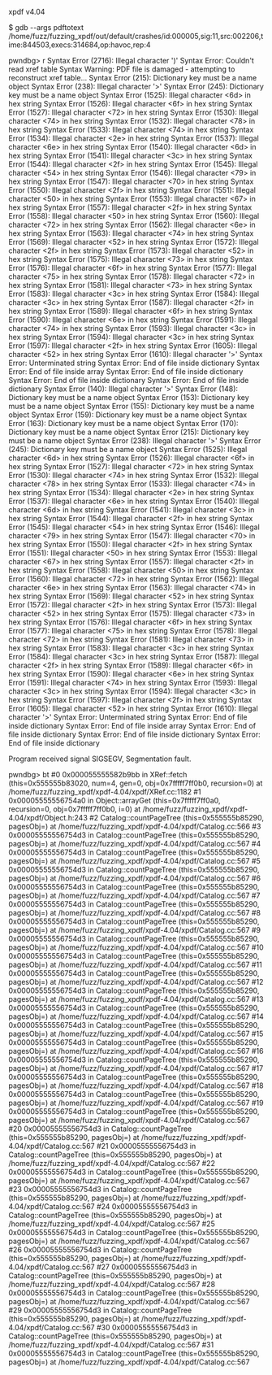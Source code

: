 xpdf v4.04

$ gdb --args pdftotext /home/fuzz/fuzzing_xpdf/out/default/crashes/id:000005,sig:11,src:002206,time:844503,execs:314684,op:havoc,rep:4

pwndbg> r
Syntax Error (2716): Illegal character ')'
Syntax Error: Couldn't read xref table
Syntax Warning: PDF file is damaged - attempting to reconstruct xref table...
Syntax Error (215): Dictionary key must be a name object
Syntax Error (238): Illegal character '>'
Syntax Error (245): Dictionary key must be a name object
Syntax Error (1525): Illegal character <6d> in hex string
Syntax Error (1526): Illegal character <6f> in hex string
Syntax Error (1527): Illegal character <72> in hex string
Syntax Error (1530): Illegal character <74> in hex string
Syntax Error (1532): Illegal character <78> in hex string
Syntax Error (1533): Illegal character <74> in hex string
Syntax Error (1534): Illegal character <2e> in hex string
Syntax Error (1537): Illegal character <6e> in hex string
Syntax Error (1540): Illegal character <6d> in hex string
Syntax Error (1541): Illegal character <3c> in hex string
Syntax Error (1544): Illegal character <2f> in hex string
Syntax Error (1545): Illegal character <54> in hex string
Syntax Error (1546): Illegal character <79> in hex string
Syntax Error (1547): Illegal character <70> in hex string
Syntax Error (1550): Illegal character <2f> in hex string
Syntax Error (1551): Illegal character <50> in hex string
Syntax Error (1553): Illegal character <67> in hex string
Syntax Error (1557): Illegal character <2f> in hex string
Syntax Error (1558): Illegal character <50> in hex string
Syntax Error (1560): Illegal character <72> in hex string
Syntax Error (1562): Illegal character <6e> in hex string
Syntax Error (1563): Illegal character <74> in hex string
Syntax Error (1569): Illegal character <52> in hex string
Syntax Error (1572): Illegal character <2f> in hex string
Syntax Error (1573): Illegal character <52> in hex string
Syntax Error (1575): Illegal character <73> in hex string
Syntax Error (1576): Illegal character <6f> in hex string
Syntax Error (1577): Illegal character <75> in hex string
Syntax Error (1578): Illegal character <72> in hex string
Syntax Error (1581): Illegal character <73> in hex string
Syntax Error (1583): Illegal character <3c> in hex string
Syntax Error (1584): Illegal character <3c> in hex string
Syntax Error (1587): Illegal character <2f> in hex string
Syntax Error (1589): Illegal character <6f> in hex string
Syntax Error (1590): Illegal character <6e> in hex string
Syntax Error (1591): Illegal character <74> in hex string
Syntax Error (1593): Illegal character <3c> in hex string
Syntax Error (1594): Illegal character <3c> in hex string
Syntax Error (1597): Illegal character <2f> in hex string
Syntax Error (1605): Illegal character <52> in hex string
Syntax Error (1610): Illegal character '>'
Syntax Error: Unterminated string
Syntax Error: End of file inside dictionary
Syntax Error: End of file inside array
Syntax Error: End of file inside dictionary
Syntax Error: End of file inside dictionary
Syntax Error: End of file inside dictionary
Syntax Error (140): Illegal character '>'
Syntax Error (148): Dictionary key must be a name object
Syntax Error (153): Dictionary key must be a name object
Syntax Error (155): Dictionary key must be a name object
Syntax Error (159): Dictionary key must be a name object
Syntax Error (163): Dictionary key must be a name object
Syntax Error (170): Dictionary key must be a name object
Syntax Error (215): Dictionary key must be a name object
Syntax Error (238): Illegal character '>'
Syntax Error (245): Dictionary key must be a name object
Syntax Error (1525): Illegal character <6d> in hex string
Syntax Error (1526): Illegal character <6f> in hex string
Syntax Error (1527): Illegal character <72> in hex string
Syntax Error (1530): Illegal character <74> in hex string
Syntax Error (1532): Illegal character <78> in hex string
Syntax Error (1533): Illegal character <74> in hex string
Syntax Error (1534): Illegal character <2e> in hex string
Syntax Error (1537): Illegal character <6e> in hex string
Syntax Error (1540): Illegal character <6d> in hex string
Syntax Error (1541): Illegal character <3c> in hex string
Syntax Error (1544): Illegal character <2f> in hex string
Syntax Error (1545): Illegal character <54> in hex string
Syntax Error (1546): Illegal character <79> in hex string
Syntax Error (1547): Illegal character <70> in hex string
Syntax Error (1550): Illegal character <2f> in hex string
Syntax Error (1551): Illegal character <50> in hex string
Syntax Error (1553): Illegal character <67> in hex string
Syntax Error (1557): Illegal character <2f> in hex string
Syntax Error (1558): Illegal character <50> in hex string
Syntax Error (1560): Illegal character <72> in hex string
Syntax Error (1562): Illegal character <6e> in hex string
Syntax Error (1563): Illegal character <74> in hex string
Syntax Error (1569): Illegal character <52> in hex string
Syntax Error (1572): Illegal character <2f> in hex string
Syntax Error (1573): Illegal character <52> in hex string
Syntax Error (1575): Illegal character <73> in hex string
Syntax Error (1576): Illegal character <6f> in hex string
Syntax Error (1577): Illegal character <75> in hex string
Syntax Error (1578): Illegal character <72> in hex string
Syntax Error (1581): Illegal character <73> in hex string
Syntax Error (1583): Illegal character <3c> in hex string
Syntax Error (1584): Illegal character <3c> in hex string
Syntax Error (1587): Illegal character <2f> in hex string
Syntax Error (1589): Illegal character <6f> in hex string
Syntax Error (1590): Illegal character <6e> in hex string
Syntax Error (1591): Illegal character <74> in hex string
Syntax Error (1593): Illegal character <3c> in hex string
Syntax Error (1594): Illegal character <3c> in hex string
Syntax Error (1597): Illegal character <2f> in hex string
Syntax Error (1605): Illegal character <52> in hex string
Syntax Error (1610): Illegal character '>'
Syntax Error: Unterminated string
Syntax Error: End of file inside dictionary
Syntax Error: End of file inside array
Syntax Error: End of file inside dictionary
Syntax Error: End of file inside dictionary
Syntax Error: End of file inside dictionary

Program received signal SIGSEGV, Segmentation fault.

pwndbg> bt
#0  0x000055555582b9bb in XRef::fetch (this=0x555555b83020, num=4, gen=0, obj=0x7fffff7ff0b0, recursion=0) at /home/fuzz/fuzzing_xpdf/xpdf-4.04/xpdf/XRef.cc:1182
#1  0x00005555556754a0 in Object::arrayGet (this=0x7fffff7ff0a0, recursion=0, obj=0x7fffff7ff0b0, i=0) at /home/fuzz/fuzzing_xpdf/xpdf-4.04/xpdf/Object.h:243
#2  Catalog::countPageTree (this=0x555555b85290, pagesObj=<optimized out>) at /home/fuzz/fuzzing_xpdf/xpdf-4.04/xpdf/Catalog.cc:566
#3  0x00005555556754d3 in Catalog::countPageTree (this=0x555555b85290, pagesObj=<optimized out>) at /home/fuzz/fuzzing_xpdf/xpdf-4.04/xpdf/Catalog.cc:567
#4  0x00005555556754d3 in Catalog::countPageTree (this=0x555555b85290, pagesObj=<optimized out>) at /home/fuzz/fuzzing_xpdf/xpdf-4.04/xpdf/Catalog.cc:567
#5  0x00005555556754d3 in Catalog::countPageTree (this=0x555555b85290, pagesObj=<optimized out>) at /home/fuzz/fuzzing_xpdf/xpdf-4.04/xpdf/Catalog.cc:567
#6  0x00005555556754d3 in Catalog::countPageTree (this=0x555555b85290, pagesObj=<optimized out>) at /home/fuzz/fuzzing_xpdf/xpdf-4.04/xpdf/Catalog.cc:567
#7  0x00005555556754d3 in Catalog::countPageTree (this=0x555555b85290, pagesObj=<optimized out>) at /home/fuzz/fuzzing_xpdf/xpdf-4.04/xpdf/Catalog.cc:567
#8  0x00005555556754d3 in Catalog::countPageTree (this=0x555555b85290, pagesObj=<optimized out>) at /home/fuzz/fuzzing_xpdf/xpdf-4.04/xpdf/Catalog.cc:567
#9  0x00005555556754d3 in Catalog::countPageTree (this=0x555555b85290, pagesObj=<optimized out>) at /home/fuzz/fuzzing_xpdf/xpdf-4.04/xpdf/Catalog.cc:567
#10 0x00005555556754d3 in Catalog::countPageTree (this=0x555555b85290, pagesObj=<optimized out>) at /home/fuzz/fuzzing_xpdf/xpdf-4.04/xpdf/Catalog.cc:567
#11 0x00005555556754d3 in Catalog::countPageTree (this=0x555555b85290, pagesObj=<optimized out>) at /home/fuzz/fuzzing_xpdf/xpdf-4.04/xpdf/Catalog.cc:567
#12 0x00005555556754d3 in Catalog::countPageTree (this=0x555555b85290, pagesObj=<optimized out>) at /home/fuzz/fuzzing_xpdf/xpdf-4.04/xpdf/Catalog.cc:567
#13 0x00005555556754d3 in Catalog::countPageTree (this=0x555555b85290, pagesObj=<optimized out>) at /home/fuzz/fuzzing_xpdf/xpdf-4.04/xpdf/Catalog.cc:567
#14 0x00005555556754d3 in Catalog::countPageTree (this=0x555555b85290, pagesObj=<optimized out>) at /home/fuzz/fuzzing_xpdf/xpdf-4.04/xpdf/Catalog.cc:567
#15 0x00005555556754d3 in Catalog::countPageTree (this=0x555555b85290, pagesObj=<optimized out>) at /home/fuzz/fuzzing_xpdf/xpdf-4.04/xpdf/Catalog.cc:567
#16 0x00005555556754d3 in Catalog::countPageTree (this=0x555555b85290, pagesObj=<optimized out>) at /home/fuzz/fuzzing_xpdf/xpdf-4.04/xpdf/Catalog.cc:567
#17 0x00005555556754d3 in Catalog::countPageTree (this=0x555555b85290, pagesObj=<optimized out>) at /home/fuzz/fuzzing_xpdf/xpdf-4.04/xpdf/Catalog.cc:567
#18 0x00005555556754d3 in Catalog::countPageTree (this=0x555555b85290, pagesObj=<optimized out>) at /home/fuzz/fuzzing_xpdf/xpdf-4.04/xpdf/Catalog.cc:567
#19 0x00005555556754d3 in Catalog::countPageTree (this=0x555555b85290, pagesObj=<optimized out>) at /home/fuzz/fuzzing_xpdf/xpdf-4.04/xpdf/Catalog.cc:567
#20 0x00005555556754d3 in Catalog::countPageTree (this=0x555555b85290, pagesObj=<optimized out>) at /home/fuzz/fuzzing_xpdf/xpdf-4.04/xpdf/Catalog.cc:567
#21 0x00005555556754d3 in Catalog::countPageTree (this=0x555555b85290, pagesObj=<optimized out>) at /home/fuzz/fuzzing_xpdf/xpdf-4.04/xpdf/Catalog.cc:567
#22 0x00005555556754d3 in Catalog::countPageTree (this=0x555555b85290, pagesObj=<optimized out>) at /home/fuzz/fuzzing_xpdf/xpdf-4.04/xpdf/Catalog.cc:567
#23 0x00005555556754d3 in Catalog::countPageTree (this=0x555555b85290, pagesObj=<optimized out>) at /home/fuzz/fuzzing_xpdf/xpdf-4.04/xpdf/Catalog.cc:567
#24 0x00005555556754d3 in Catalog::countPageTree (this=0x555555b85290, pagesObj=<optimized out>) at /home/fuzz/fuzzing_xpdf/xpdf-4.04/xpdf/Catalog.cc:567
#25 0x00005555556754d3 in Catalog::countPageTree (this=0x555555b85290, pagesObj=<optimized out>) at /home/fuzz/fuzzing_xpdf/xpdf-4.04/xpdf/Catalog.cc:567
#26 0x00005555556754d3 in Catalog::countPageTree (this=0x555555b85290, pagesObj=<optimized out>) at /home/fuzz/fuzzing_xpdf/xpdf-4.04/xpdf/Catalog.cc:567
#27 0x00005555556754d3 in Catalog::countPageTree (this=0x555555b85290, pagesObj=<optimized out>) at /home/fuzz/fuzzing_xpdf/xpdf-4.04/xpdf/Catalog.cc:567
#28 0x00005555556754d3 in Catalog::countPageTree (this=0x555555b85290, pagesObj=<optimized out>) at /home/fuzz/fuzzing_xpdf/xpdf-4.04/xpdf/Catalog.cc:567
#29 0x00005555556754d3 in Catalog::countPageTree (this=0x555555b85290, pagesObj=<optimized out>) at /home/fuzz/fuzzing_xpdf/xpdf-4.04/xpdf/Catalog.cc:567
#30 0x00005555556754d3 in Catalog::countPageTree (this=0x555555b85290, pagesObj=<optimized out>) at /home/fuzz/fuzzing_xpdf/xpdf-4.04/xpdf/Catalog.cc:567
#31 0x00005555556754d3 in Catalog::countPageTree (this=0x555555b85290, pagesObj=<optimized out>) at /home/fuzz/fuzzing_xpdf/xpdf-4.04/xpdf/Catalog.cc:567
